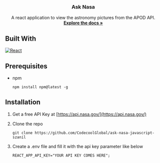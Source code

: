 ﻿<h3 align="center">Ask Nasa</h3>
  <p align="center">
    A react application to view the astronomy pictures from the APOD API.
    <br />
    <a href="https://github.com/CodecoolGlobal/ask-nasa-javascript-szanil"><strong>Explore the docs »</strong></a>
  </p>

## Built With

[![React][React.js]][React-url]

## Prerequisites

* npm
  ```
  npm install npm@latest -g
  ```

## Installation

1. Get a free API Key at [https://api.nasa.gov/](https://api.nasa.gov/)
2. Clone the repo
   ```
   git clone https://github.com/CodecoolGlobal/ask-nasa-javascript-szanil
   ```
   
3. Create a .env file and fill it with the api key parameter like below
   ```
   REACT_APP_API_KEY="YOUR API KEY COMES HERE";
   ```

[React.js]: https://img.shields.io/badge/React-20232A?style=for-the-badge&logo=react&logoColor=61DAFB
[React-url]: https://reactjs.org/
